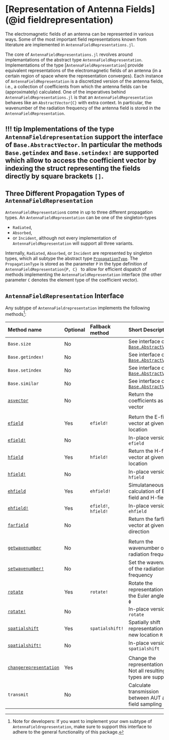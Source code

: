 # [Representation of Antenna Fields](@id fieldrepresentation)

The electromagnetic fields of an antenna can be represented in various ways. Some of the most important field representations known from literature are implemented in `AntennaFieldRepresentations.jl`. 

The core of `AntennaFieldRepresentations.jl` revolves around implemantations of the abstract type `AntennaFieldRepresentation`. Implementations of the type [`AntennaFieldRepresentation`] provide equivalent representations of the electromagnetic fields of an antenna (in a certain region of space where the representation converges). Each instance of `AntennaFieldRepresentation` is a discretized version of the antenna fields, i.e., a collection of coefficients from which the antenna fields can be (approximately) calculated. One of the imperatives behind `AntennaFieldRepresentations.jl` is that an `AntennaFieldRepresentation` behaves like an `AbstractVector{C}` with extra context. In particular, the wavenumber of the radiation frequency of the antenna field is stored in the `AntennaFieldRepresentation`.

!!! tip
    Implementations of the type `AntennaFieldrepresentation` support the interface of `Base.AbstractVector`. In particular the methods `Base.getindex` and `Base.setindex!` are supported which allow to access the coefficient vector by indexing the struct representing the fields directly by square brackets `[]`.
---

## Three Different Propagation Types of `AntennaFieldRepresentation`

`AntennaFieldRepresentation`s come in up to three different propagation types. An `AntennaFieldRepresentation` can be one of the singleton-types 
- `Radiated`,
- `Absorbed`,
- or `Incident`,
although not every implementation of `AntennaFieldRepresentation` will support all three variants. 

Internally, `Radiated`, `Absorbed`, or `Incident` are represented by singleton types, which all subtype the abstract type [`PropagationType`](@ref). The `PropagationType` is stored as the parameter `P` in the type definition of `AntennaFieldRepresentation{P, C} ` to allow for efficient dispatch of methods implementing the `AntennaFieldRepresentation` interface (the other parameter `C` denotes the element type of the coefficient vector).

## `AntennaFieldRepresentation` Interface

Any subtype of `AntennaFieldrepresentation` implements the following methods[^1]:

| Method name               | Optional | Fallback method      | Short Description                                                     |
| :------------------------ |:-------- | :------------------- | :-------------------------------------------------------------------- |
| `Base.size`               | No       |                      | See interface of [`Base.AbstractVector`](https://docs.julialang.org/en/v1/manual/interfaces/#man-interface-array)|
| `Base.getindex!`          | No       |                      | See interface of [`Base.AbstractVector`](https://docs.julialang.org/en/v1/manual/interfaces/#man-interface-array)|
| `Base.setindex`           | No       |                      | See interface of [`Base.AbstractVector`](https://docs.julialang.org/en/v1/manual/interfaces/#man-interface-array)|
| `Base.similar`            | No       |                      | See interface of [`Base.AbstractVector`](https://docs.julialang.org/en/v1/manual/interfaces/#man-interface-array)|
| [`asvector`](@ref)                | No       |                      | Return the coefficients as a vector                                   |
|                           |          |                      |                                                                       |
| [`efield`](@ref)          | Yes      | `efield!`            | Return the E-field vector at given location                           |
| [`efield!`](@ref)         | No       |                      | In-place version of `efield`                                          |
| [`hfield`](@ref)          | Yes      | `hfield!`            | Return the H-field vector at given location                           |
| [`hfield!`](@ref)         | No       |                      | In-place version of `hfield`                                          |
| [`ehfield`](@ref)         | Yes      | `ehfield!`           | Simulataneous calculation of E-field and H-field                      |
| [`ehfield!`](@ref)        | Yes      | `efield!`, `hfield!` | In-place version of `ehfield`                                         |
| [`farfield`](@ref)        | No       |                      | Return the farfield vector at given direction                         |
|                           |          |                      |                                                                       |
| [`getwavenumber`](@ref)   | No       |                      | Return the wavenumber of the radiation frequency                      |
| [`setwavenumber!`](@ref)  | No       |                      | Set the wavenumber of the radiation frequency                         |
| [`rotate`](@ref)          | Yes      | `rotate!`            | Rotate the representation by the Euler angles `χ`, `θ`, `ϕ`           |
| [`rotate!`](@ref)         | No       |                      | In-place version of `rotate`                                          |
| [`spatialshift`](@ref)    | Yes      | `spatialshift!`      | Spatially shift representation to new location `R`                    |
| [`spatialshift!`](@ref)   | No       |                      | In-place version of `spatialshift`                                    |
|                           |          |                      |                                                                       |
| [`changerepresentation`](@ref)    | Yes      |                      | Change the representation type. Not all resulting types are supported |
| `transmit`                | No       |                      | Calculate transmission between AUT and field sampling                 |

[^1]: Note for developers: If you want to implement your own subtype of `AntennaFieldrepresentation`, make sure to support this interface to adhere to the general functionality of this package.